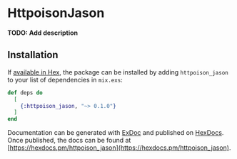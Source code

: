 # HttpoisonJason

**TODO: Add description**

## Installation

If [available in Hex](https://hex.pm/docs/publish), the package can be installed
by adding `httpoison_jason` to your list of dependencies in `mix.exs`:

```elixir
def deps do
  [
    {:httpoison_jason, "~> 0.1.0"}
  ]
end
```

Documentation can be generated with [ExDoc](https://github.com/elixir-lang/ex_doc)
and published on [HexDocs](https://hexdocs.pm). Once published, the docs can
be found at [https://hexdocs.pm/httpoison_jason](https://hexdocs.pm/httpoison_jason).

